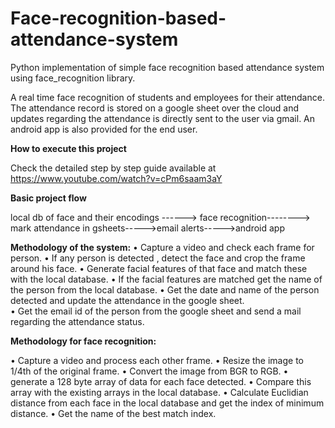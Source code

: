 # Face-recognition-based-attendance-system
Python implementation of simple face recognition based attendance system using face_recognition library.

A real time face recognition of students and employees for their attendance. The attendance record is stored on a google sheet over the cloud and updates regarding the attendance is directly sent to the user via gmail. An android app is also provided for the end user.

**How to execute this project**

Check the detailed step by step guide available at https://www.youtube.com/watch?v=cPm6saam3aY

**Basic project flow**

local db of face and their encodings ------>  face recognition--------> mark attendance in gsheets----->email alerts----->android app

**Methodology of the system:**
•	Capture a video and check each frame for person.
•	If any person is detected , detect the face and crop the frame around his face.
•	Generate facial features of that face and match these with the local database.
•	If the facial features are matched get the name of the person from the local database.
•	Get the date and name of the person detected and update the attendance in the google sheet.  
•	Get the email id of the person from the google sheet and send a mail regarding the attendance status.


**Methodology for face recognition:**

•	Capture a video and process each other frame.
•	Resize the image to 1/4th of the original frame.
•	Convert the image from BGR to RGB.
•	generate a 128 byte array of data for each face detected.
•	Compare this array with the existing arrays in the local database.
•	Calculate Euclidian distance from each face in the local database and get the index of minimum distance.
•	Get the name of the best match index.

